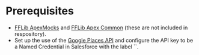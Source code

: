 # Prerequisites
- [FFLib ApexMocks](https://github.com/apex-enterprise-patterns/fflib-apex-mocks) and [FFLib Apex Common](https://github.com/apex-enterprise-patterns/fflib-apex-common) (these are not included in respository).
- Set up the use of the [Google Places API](https://developers.google.com/places/web-service/search) and configure the API key to be a Named Credential in Salesforce with the label ``.
